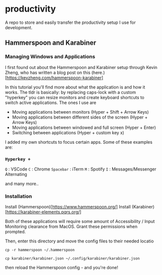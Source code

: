 # productivity
A repo to store and easily transfer the productivity setup I use for development.

## Hammerspoon and Karabiner
### Managing Windows and Applications

I first found out about the Hammerspoon and Karabiner setup through Kevin Zheng, who has written a blog post on this (here.)[https://kevzheng.com/hammerspoon-karabiner]

In this tutorial you'll find more about what the application is and how it works. The tldr is basically: by replacing caps-lock with a custom "hyperkey" you can resize monitors and create keyboard shortcuts to switch active applications. The ones I use are

- Moving applications between monitors (Hyper + Shift + Arrow Keys)
- Moving applications between different sides of the screen (Hyper + Arrow Keys)
- Moving applications between windowed and full screen (Hyper + Enter)
- Switching between applications (Hyper + custom key x)

I added my own shortcuts to focus certain apps. Some of these examples are:

### `Hyperkey +`

`Q` : VSCode
`C` : Chrome
`Spacebar` : iTerm
`M` : Spotify
`I` : Messages/Messenger Alternating

and many more..

### Installation

Install (Hammerspoon)[https://www.hammerspoon.org/]
Install (Karabiner)[https://karabiner-elements.pqrs.org/]

Both of these applications will require some amount of Accessibility / Input Monitoring clearance from MacOS. Grant these permissions when prompted.


Then, enter this directory and move the config files to their needed locatio

`cp -r hammerspoon ~/.hammerspoon`

`cp karabiner/karabiner.json ~/.config/karabiner/karabiner.json`

then reload the Hammerspoon config - and you're done!
